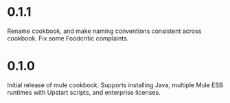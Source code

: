 # 0.1.1

Rename cookbook, and make naming conventions consistent across cookbook. Fix some Foodcritic complaints.

# 0.1.0

Initial release of mule cookbook.
Supports installing Java, multiple Mule ESB runtimes with Upstart scripts, and enterprise licenses.
